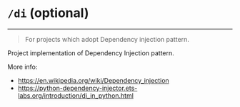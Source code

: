 # `/di` (optional)

---

> For projects which adopt Dependency injection pattern.

Project implementation of Dependency Injection pattern.


More info:

* https://en.wikipedia.org/wiki/Dependency_injection
* https://python-dependency-injector.ets-labs.org/introduction/di_in_python.html
